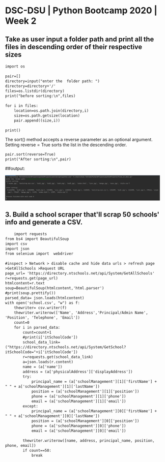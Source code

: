 # DSC-DSU | Python Bootcamp 2020 | Week 2

 ## Take as user input a folder path and print all the files in descending order of their respective sizes

    import os

    pair=[]
    directory=input("enter the  folder path: ")
    directory=directory+'/'    
    files=os.listdir(directory)
    print("before sorting:\n",files)

    for i in files:
        location=os.path.join(directory,i)
        size=os.path.getsize(location)
        pair.append((size,i))

    print()
The sort() method accepts a reverse parameter as an optional argument.
Setting reverse = True sorts the list in the descending order.    

    pair.sort(reverse=True)
    print("After sorting:\n",pair)
##output:

![](sshot-3.png)

## 3. Build a school scraper that'll scrap 50 schools' info and generate a CSV.

        import requests
    from bs4 import BeautifulSoup
    import csv
    import json
    from selenium import  webdriver

    #inspect > Network > disable cache and hide data urls > refresh page >GetAllSchools >Request URL
    page_url= 'https://directory.ntschools.net/api/System/GetAllSchools'
    r=requests.get(page_url)
    htmlcontent=r.text
    soup=BeautifulSoup(htmlcontent,'html.parser')
    #print(soup.prettify())
    parsed_data= json.loads(htmlcontent)
    with open('school.csv', "w") as f:
        thewriter= csv.writer(f)
        thewriter.writerow(['Name', 'Address','Principal/Admin Name', 'Position', 'Telephone', 'Email'])
        count=0
        for i in parsed_data:
            count=count+1
            #print(i['itSchoolCode'])
            school_data_link=("https://directory.ntschools.net/api/System/GetSchool?itSchoolCode="+i['itSchoolCode'])
            r=requests.get(school_data_link)
            a=json.loads(r.content)
            name = (a['name'])
            address = (a['physicalAddress']['displayAddress'])
            try:
                principal_name = (a['schoolManagement'][1]['firstName'] + " " + a['schoolManagement'][1]['lastName'])
                position = (a['schoolManagement'][1]['position'])
                phone = (a['schoolManagement'][1]['phone'])
                email = (a['schoolManagement'][1]['email'])
            except:
                principal_name = (a['schoolManagement'][0]['firstName'] + " " + a['schoolManagement'][0]['lastName'])
                position = (a['schoolManagement'][0]['position'])
                phone = (a['schoolManagement'][0]['phone'])
                email = (a['schoolManagement'][0]['email'])

            thewriter.writerow([name, address, principal_name, position, phone, email])
            if count==50:
                break
                
                
